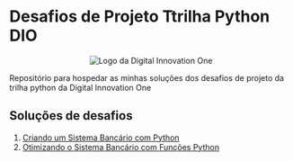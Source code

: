 # Desafios de Projeto Ttrilha Python DIO

<div align="center">
    <img src="https://hermes.digitalinnovation.one/assets/diome/logo-full.svg" alt="Logo da Digital Innovation One">
</div>

Repositório para hospedar as minhas soluções dos desafios de projeto da trilha python da Digital Innovation One

## Soluções de desafios

1. [Criando um Sistema Bancário com Python](https://github.com/flaviosmoraes/desafios-de-projeto-trilha-python-dio/tree/criando-um-sistema-bancario-com-python)
2. [Otimizando o Sistema Bancário com Funções Python](https://github.com/flaviosmoraes/desafios-de-projeto-trilha-python-dio/tree/otimizando-o-sistema-bancario-com-funcoes-python)